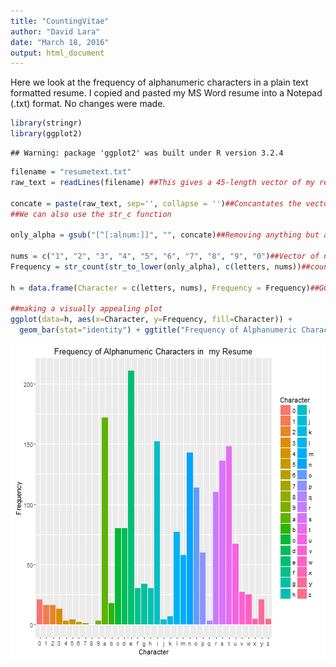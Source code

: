 ```yaml
---
title: "CountingVitae"
author: "David Lara"
date: "March 18, 2016"
output: html_document
---
```

Here we look at the frequency of alphanumeric characters in a plain text formatted resume. I copied and pasted my MS Word resume into a Notepad (.txt) format. No changes were made. 

```r
library(stringr)
library(ggplot2)
```

```
## Warning: package 'ggplot2' was built under R version 3.2.4
```

```r
filename = "resumetext.txt"
raw_text = readLines(filename) ##This gives a 45-length vector of my resume, i.e. my resume was 45 lines long in plain text format

concate = paste(raw_text, sep='', collapse = '')##Concantates the vector into one line
##We can also use the str_c function

only_alpha = gsub("[^[:alnum:]]", "", concate)##Removing anything but alpha-numeric characters

nums = c("1", "2", "3", "4", "5", "6", "7", "8", "9", "0")##Vector of numbers
Frequency = str_count(str_to_lower(only_alpha), c(letters, nums))##counting the number of each letter and numbers, str_to_lower converts everything to lowercase

h = data.frame(Character = c(letters, nums), Frequency = Frequency)##GGplot is weird in how it requies its data so this just converts the data into a neccessary dataframe

##making a visually appealing plot
ggplot(data=h, aes(x=Character, y=Frequency, fill=Character)) + 
  geom_bar(stat="identity") + ggtitle("Frequency of Alphanumeric Characters in  my Resume")
```

![plot of chunk plot](figure/plot-1.png)
